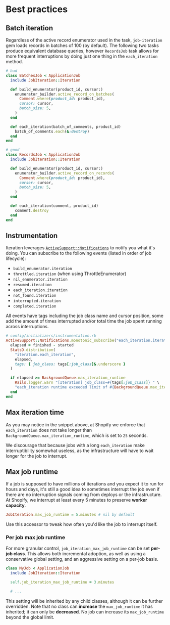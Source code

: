 # Best practices

## Batch iteration

Regardless of the active record enumerator used in the task, `job-iteration` gem loads records in batches of 100 (by default).
The following two tasks produce equivalent database queries,
however `RecordsJob` task allows for more frequent interruptions by doing just one thing in the `each_iteration` method.

```ruby
# bad
class BatchesJob < ApplicationJob
  include JobIteration::Iteration

  def build_enumerator(product_id, cursor:)
    enumerator_builder.active_record_on_batches(
      Comment.where(product_id: product_id),
      cursor: cursor,
      batch_size: 5,
    )
  end

  def each_iteration(batch_of_comments, product_id)
    batch_of_comments.each(&:destroy)
  end
end

# good
class RecordsJob < ApplicationJob
  include JobIteration::Iteration

  def build_enumerator(product_id, cursor:)
    enumerator_builder.active_record_on_records(
      Comment.where(product_id: product_id),
      cursor: cursor,
      batch_size: 5,
    )
  end

  def each_iteration(comment, product_id)
    comment.destroy
  end
end
```

## Instrumentation

Iteration leverages [`ActiveSupport::Notifications`](https://guides.rubyonrails.org/active_support_instrumentation.html)
to notify you what it's doing. You can subscribe to the following events (listed in order of job lifecycle):

- `build_enumerator.iteration`
- `throttled.iteration` (when using ThrottleEnumerator)
- `nil_enumerator.iteration`
- `resumed.iteration`
- `each_iteration.iteration`
- `not_found.iteration`
- `interrupted.iteration`
- `completed.iteration`

All events have tags including the job class name and cursor position, some add the amount of times interrupted and/or
total time the job spent running across interruptions.

```ruby
# config/initializers/instrumentation.rb
ActiveSupport::Notifications.monotonic_subscribe("each_iteration.iteration") do |_, started, finished, _, tags|
  elapsed = finished - started
  StatsD.distribution(
    "iteration.each_iteration",
    elapsed,
    tags: { job_class: tags[:job_class]&.underscore }
  )

  if elapsed >= BackgroundQueue.max_iteration_runtime
    Rails.logger.warn "[Iteration] job_class=#{tags[:job_class]} " \
    "each_iteration runtime exceeded limit of #{BackgroundQueue.max_iteration_runtime}s"
  end
end
```

## Max iteration time

As you may notice in the snippet above, at Shopify we enforce that `each_iteration` does not take longer than `BackgroundQueue.max_iteration_runtime`, which is set to `25` seconds.

We discourage that because jobs with a long `each_iteration` make interruptibility somewhat useless, as the infrastructure will have to wait longer for the job to interrupt.

## Max job runtime

If a job is supposed to have millions of iterations and you expect it to run for hours and days, it's still a good idea to sometimes interrupt the job even if there are no interruption signals coming from deploys or the infrastructure. At Shopify, we interrupt at least every 5 minutes to preserve **worker capacity**.

```ruby
JobIteration.max_job_runtime = 5.minutes # nil by default
```

Use this accessor to tweak how often you'd like the job to interrupt itself.

### Per job max job runtime

For more granular control, `job_iteration_max_job_runtime` can be set **per-job class**. This allows both incremental adoption, as well as using a conservative global setting, and an aggressive setting on a per-job basis.

```ruby
class MyJob < ApplicationJob
  include JobIteration::Iteration

  self.job_iteration_max_job_runtime = 3.minutes

  # ...
```

This setting will be inherited by any child classes, although it can be further overridden. Note that no class can **increase** the `max_job_runtime` it has inherited; it can only be **decreased**. No job can increase its `max_job_runtime` beyond the global limit.
